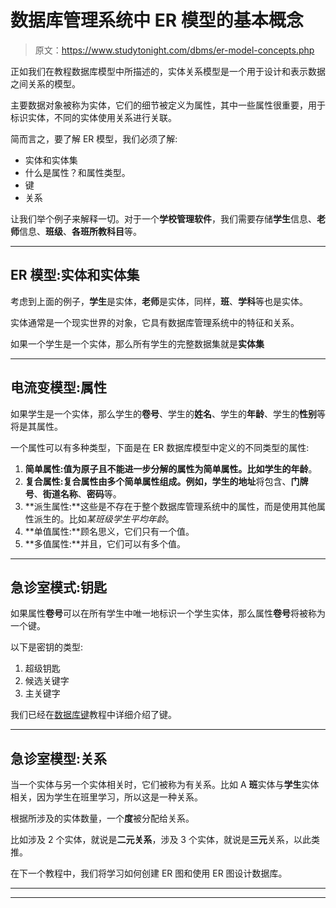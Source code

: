 # 数据库管理系统中 ER 模型的基本概念

> 原文：<https://www.studytonight.com/dbms/er-model-concepts.php>

正如我们在教程数据库模型中所描述的，实体关系模型是一个用于设计和表示数据之间关系的模型。

主要数据对象被称为实体，它们的细节被定义为属性，其中一些属性很重要，用于标识实体，不同的实体使用关系进行关联。

简而言之，要了解 ER 模型，我们必须了解:

*   实体和实体集
*   什么是属性？和属性类型。
*   键
*   关系

让我们举个例子来解释一切。对于一个**学校管理软件**，我们需要存储**学生**信息、**老师**信息、**班级**、**各班所教科目**等。

* * *

## ER 模型:实体和实体集

考虑到上面的例子，**学生**是实体，**老师**是实体，同样，**班**、**学科**等也是实体。

实体通常是一个现实世界的对象，它具有数据库管理系统中的特征和关系。

如果一个学生是一个实体，那么所有学生的完整数据集就是**实体集**

* * *

## 电流变模型:属性

如果学生是一个实体，那么学生的**卷号**、学生的**姓名**、学生的**年龄**、学生的**性别**等将是其属性。

一个属性可以有多种类型，下面是在 ER 数据库模型中定义的不同类型的属性:

1.  **简单属性:**值为原子且不能进一步分解的属性为简单属性。比如学生的**年龄**。
2.  **复合属性:**复合属性由多个简单属性组成。例如，学生的**地址**将包含、**门牌号**、**街道名称**、**密码**等。
3.  **派生属性:**这些是不存在于整个数据库管理系统中的属性，而是使用其他属性派生的。比如*某班级学生平均年龄*。
4.  **单值属性:**顾名思义，它们只有一个值。
5.  **多值属性:**并且，它们可以有多个值。

* * *

## 急诊室模式:钥匙

如果属性**卷号**可以在所有学生中唯一地标识一个学生实体，那么属性**卷号**将被称为一个键。

以下是密钥的类型:

1.  超级钥匙
2.  候选关键字
3.  主关键字

我们已经在[数据库键](database-key.php)教程中详细介绍了键。

* * *

## 急诊室模型:关系

当一个实体与另一个实体相关时，它们被称为有关系。比如 A **班**实体与**学生**实体相关，因为学生在班里学习，所以这是一种关系。

根据所涉及的实体数量，一个**度**被分配给关系。

比如涉及 2 个实体，就说是**二元关系**，涉及 3 个实体，就说是**三元**关系，以此类推。

在下一个教程中，我们将学习如何创建 ER 图和使用 ER 图设计数据库。

* * *

* * *